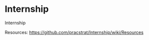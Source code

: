 Internship
==========

Internship

Resources: https://github.com/pracstrat/Internship/wiki/Resources
